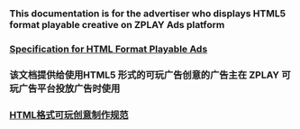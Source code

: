 ### This documentation is for the advertiser who displays HTML5 format playable creative on ZPLAY Ads platform

### [Specification for HTML Format Playable Ads](specification_for_html_format_playable_ads.md)

### 该文档提供给使用HTML5 形式的可玩广告创意的广告主在 ZPLAY 可玩广告平台投放广告时使用

### [HTML格式可玩创意制作规范](HTML格式可玩创意制作规范.md)